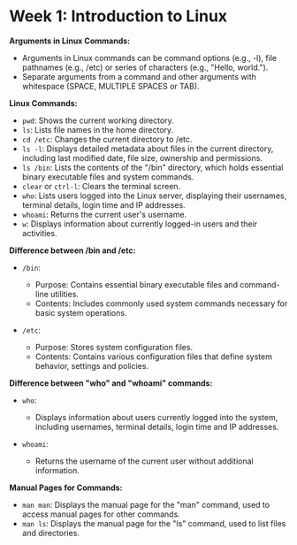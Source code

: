 # Week 1: Introduction to Linux

**Arguments in Linux Commands:**
- Arguments in Linux commands can be command options (e.g., -l), file pathnames (e.g., /etc) or series of characters (e.g., "Hello, world.").
- Separate arguments from a command and other arguments with whitespace (SPACE, MULTIPLE SPACES or TAB).

**Linux Commands:**
- `pwd`: Shows the current working directory.
- `ls`: Lists file names in the home directory.
- `cd /etc`: Changes the current directory to /etc.
- `ls -l`: Displays detailed metadata about files in the current directory, including last modified date, file size, ownership and permissions.
- `ls /bin`: Lists the contents of the "/bin" directory, which holds essential binary executable files and system commands.
- `clear` or `ctrl-l`: Clears the terminal screen.
- `who`: Lists users logged into the Linux server, displaying their usernames, terminal details, login time and IP addresses.
- `whoami`: Returns the current user's username.
- `w`: Displays information about currently logged-in users and their activities.

**Difference between /bin and /etc:**
- `/bin`:
   - Purpose: Contains essential binary executable files and command-line utilities.
   - Contents: Includes commonly used system commands necessary for basic system operations.

- `/etc`:
   - Purpose: Stores system configuration files.
   - Contents: Contains various configuration files that define system behavior, settings and policies.

**Difference between "who" and "whoami" commands:**
- `who`:
   - Displays information about users currently logged into the system, including usernames, terminal details, login time and IP addresses.

- `whoami`:
   - Returns the username of the current user without additional information.

**Manual Pages for Commands:**
- `man man`: Displays the manual page for the "man" command, used to access manual pages for other commands.
- `man ls`: Displays the manual page for the "ls" command, used to list files and directories.
